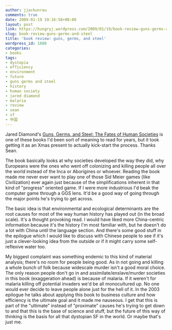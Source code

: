 ```yaml
---
author: jjackunrau
comments: true
date: 2009-01-19 19:16:58+00:00
layout: post
link: https://hungryj.wordpress.com/2009/01/19/book-review-guns-germs-and-steel/
slug: book-review-guns-germs-and-steel
title: 'book review: guns, germs, and steel'
wordpress_id: 1608
categories:
- books
tags:
- dystopia
- efficiency
- environment
- future
- guns germs and steel
- history
- human society
- jared diamond
- malaria
- review
- sean
- sf
- 中国
---
```


Jared Diamond's [Guns, Germs, and Steel: The Fates of Human Societies](http://www.amazon.ca/Guns-Germs-Steel-Jared-Diamond/dp/0393317552/) is one of these books I'd been sort of meaning to read for years, but it took getting it as an Xmas present to actually kick-start the process. Thanks Sean.

The book basically looks at why societies developed the way they did, why Europeans were the ones who went off colonizing and killing people all over the world instead of the Inca or Aborigines or whoever. Reading the book made me never ever want to play one of those Sid Meier games (like Civilization) ever again just because of the simplifications inherent in that kind of "progress" oriented game. If I were more industrious I'd beak the computer game through a GGS lens. It'd be a good way of going through the major points he's trying to get across.

The basic idea is that environmental and ecological determinants are the root causes for most of the way human history has played out (in the broad scale). It's a thought provoking read. I would have liked more China-centric information because it's the history I'm most familiar with, but he doesn't do a lot with China until the language section. And there's some good stuff in the epilogue which I would like to discuss with Chinese people to see if it's just a clever-looking idea from the outside or if it might carry some self-reflexive water too.

My biggest complaint was something endemic to this kind of material analysis; there's no room for people being good. As in not going and killing a whole bunch of folk because widescale murder isn't a good moral choice. The only reason people don't go in and assimilate/enslave/murder societies in this book (exaggeration ahead) is because of malaria. If it weren't for malaria killing off potential invaders we'd be all monocultured up. No one would ever decide to leave people alone just for the hell of it. In the 2003 epilogue he talks about applying this book to business culture and how efficiency is the ultimate goal and it made me nauseous. I get that this is part of the "ultimate" instead of "proximate" causes he's trying to get down to and that this is the base of science and stuff, but the future of this way of thinking is the basis for all that dystopian SF in the world. Or maybe that's just me.
